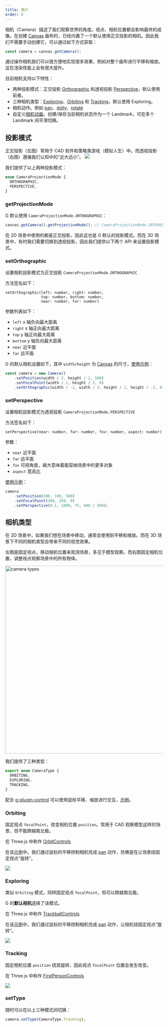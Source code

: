 ```yaml
---
title: 简介
order: 0
---
```


相机（Camera）描述了我们观察世界的角度。视点、相机位置都会影响最终的成像。在创建 [Canvas](/zh/api/canvas) 画布时，已经内置了一个默认使用正交投影的相机。因此我们不需要手动创建它，可以通过如下方式获取：

```js
const camera = canvas.getCamera();
```

通过操作相机我们可以很方便地实现很多效果，例如对整个画布进行平移和缩放。这在渲染性能上会有很大提升。

目前相机支持以下特性：

-   两种投影模式：正交投影 [Orthographic](/zh/api/camera/intro#投影模式) 和透视投影 [Perspective](/zh/api/camera/intro#投影模式)，默认使用前者。
-   三种相机类型：[Exploring](/zh/api/camera/intro#exploring)、[Orbiting](/zh/api/camera/intro#orbiting) 和 [Tracking](/zh/api/camera/intro#tracking)，默认使用 Exploring。
-   相机动作。例如 [pan](/zh/api/camera/action#pan)、[dolly](/zh/api/camera/action#dolly)、[rotate](/zh/api/camera/action#rotate)
-   自定义[相机动画](/zh/api/camera/animation)，创建/保存当前相机状态作为一个 Landmark，可在多个 Landmark 间平滑切换。

## 投影模式

正交投影（左图）常用于 CAD 软件和策略类游戏（模拟人生）中。而透视投影（右图）遵循我们认知中的“近大远小”。 ![](https://www.scratchapixel.com/images/upload/perspective-matrix/projectionsexample.png)

我们提供了以上两种投影模式：

```js
enum CameraProjectionMode {
  ORTHOGRAPHIC,
  PERSPECTIVE,
}
```

### getProjectionMode

G 默认使用 `CameraProjectionMode.ORTHOGRAPHIC`：

```js
canvas.getCamera().getProjectionMode(); // CameraProjectionMode.ORTHOGRAPHIC
```

在 2D 场景中使用的都是正交投影，因此这也是 G 默认的投影模式。而在 3D 场景中，有时我们需要切换到透视投影，因此我们提供以下两个 API 来设置投影模式。

### setOrthographic

设置相机投影模式为正交投影 `CameraProjectionMode.ORTHOGRAPHIC`

方法签名如下：

```
setOrthographic(left: number, right: number,
                top: number, bottom: number,
                near: number, far: number)
```

参数列表如下：

-   `left` x 轴负向最大距离
-   `right` x 轴正向最大距离
-   `top` y 轴正向最大距离
-   `bottom` y 轴负向最大距离
-   `near` 近平面
-   `far` 远平面

G 的默认相机设置如下，其中 `width/height` 为 [Canvas](/zh/api/canvas) 的尺寸，[使用示例](/zh/examples/camera/projection-mode/#ortho)：

```js
const camera = new Camera()
    .setPosition(width / 2, height / 2, 500)
    .setFocalPoint(width / 2, height / 2, 0)
    .setOrthographic(width / -2, width / 2, height / 2, height / -2, 0.1, 1000);
```

### setPerspective

设置相机投影模式为透视投影 `CameraProjectionMode.PERSPECTIVE`

方法签名如下：

```
setPerspective(near: number, far: number, fov: number, aspect: number)
```

参数：

-   `near` 近平面
-   `far` 远平面
-   `fov` 可视角度，越大意味着能容纳场景中的更多对象
-   `aspect` 宽高比

[使用示例](/zh/examples/camera/projection-mode/#perspective)：

```js
camera
    .setPosition(300, 100, 500)
    .setFocalPoint(300, 250, 0)
    .setPerspective(0.1, 1000, 75, 600 / 500);
```

## 相机类型

在 2D 场景中，如果我们想在场景中移动，通常会使用到平移和缩放。而在 3D 场景下不同的相机类型会带来不同的视觉效果。

左图是固定视点，移动相机位置来观测场景，多见于模型观察。而右图固定相机位置，调整视点观察场景中的所有物体。

<img src="https://gw.alipayobjects.com/mdn/rms_6ae20b/afts/img/A*vNDVQ5tE4G0AAAAAAAAAAAAAARQnAQ" alt="camera types" width="600">

我们提供了三种类型：

```js
export enum CameraType {
  ORBITING,
  EXPLORING,
  TRACKING,
}

```

配合 [g-plugin-control](/zh/plugins/control) 可以使用鼠标平移、缩放进行交互，[示例](/zh/examples/camera/camera-animation/#landmark)。

### Orbiting

固定视点 `focalPoint`，改变相机位置 `position`。常用于 CAD 观察模型这样的场景，但不能跨越南北极。

在 Three.js 中称作 [OrbitControls](https://threejs.org/#examples/zh/controls/OrbitControls)

在该[示例](/zh/examples/camera/camera-animation#landmark)中，我们通过鼠标的平移控制相机完成 [pan](/zh/api/camera/action#pan) 动作，仿佛是在让场景绕固定视点“旋转”。

<img src="https://gw.alipayobjects.com/mdn/rms_6ae20b/afts/img/A*QjQQRLA3w8sAAAAAAAAAAAAAARQnAQ">

### Exploring

类似 `Orbiting` 模式，同样固定视点 `focalPoint`，但可以跨越南北极。

G 的**默认相机**选择了该模式。

在 Three.js 中称作 [TrackballControls](https://threejs.org/#examples/en/controls/TrackballControls)

在该[示例](/zh/examples/camera#landmark)中，我们通过鼠标的平移控制相机完成 [pan]() 动作，让相机绕固定视点“旋转”。

<img src="https://gw.alipayobjects.com/mdn/rms_6ae20b/afts/img/A*dGgTTKjUrKoAAAAAAAAAAAAAARQnAQ">

### Tracking

固定相机位置 `position` 绕其旋转，因此视点 `focalPoint` 位置会发生改变。

在 Three.js 中称作 [FirstPersonControls](https://threejs.org/#examples/en/controls/FirstPersonControls)

<img src="https://gw.alipayobjects.com/mdn/rms_6ae20b/afts/img/A*3OPVQajsb3YAAAAAAAAAAAAAARQnAQ">

### setType

随时可以在以上三种模式间切换：

```js
camera.setType(CameraType.Tracking);
```
